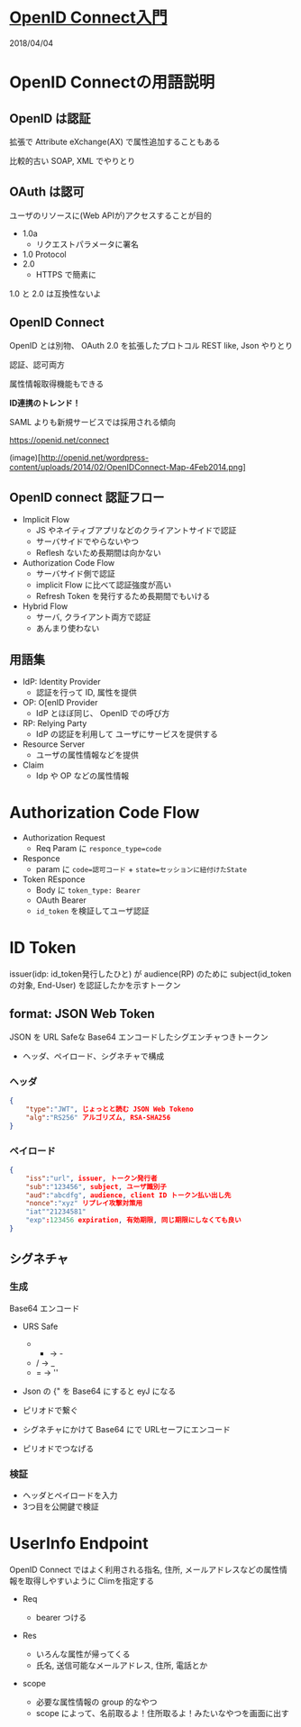 [OpenID Connect入門](https://supporterzcolab.com/event/345/)
=====

2018/04/04

# OpenID Connectの用語説明

## OpenID は認証

拡張で Attribute eXchange(AX) で属性追加することもある

比較的古い SOAP, XML でやりとり

## OAuth は認可
ユーザのリソースに(Web APIが)アクセスすることが目的

- 1.0a
	- リクエストパラメータに署名
- 1.0 Protocol
- 2.0
	- HTTPS で簡素に

1.0 と 2.0 は互換性ないよ

## OpenID Connect

OpenID とは別物、 OAuth 2.0 を拡張したプロトコル
REST like, Json やりとり


認証、認可両方


属性情報取得機能もできる


**ID連携のトレンド！**

SAML よりも新規サービスでは採用される傾向


https://openid.net/connect

(image)[http://openid.net/wordpress-content/uploads/2014/02/OpenIDConnect-Map-4Feb2014.png]


## OpenID connect 認証フロー

- Implicit Flow
	- JS やネイティブアプリなどのクライアントサイドで認証
	- サーバサイドでやらないやつ
	- Reflesh ないため長期間は向かない
- Authorization Code Flow
	- サーバサイド側で認証
	- implicit Flow に比べて認証強度が高い
	- Refresh Token を発行するため長期間でもいける
- Hybrid Flow
	- サーバ, クライアント両方で認証
	- あんまり使わない

## 用語集

- IdP: Identity Provider
	- 認証を行って ID, 属性を提供
- OP: O[enID Provider
	- IdP とほぼ同じ、 OpenID での呼び方
- RP: Relying Party
	- IdP の認証を利用して ユーザにサービスを提供する
- Resource Server
	- ユーザの属性情報などを提供
- Claim
	- Idp や OP などの属性情報


# Authorization Code Flow

- Authorization Request
	- Req Param に `responce_type=code`
- Responce
	- param に `code=認可コード` + `state=セッションに紐付けたState`
- Token REsponce
	- Body に `token_type: Bearer`
	- OAuth Bearer
	- `id_token` を検証してユーザ認証

# ID Token
issuer(idp: id_token発行したひと) が audience(RP) のために subject(id_tokenの対象, End-User) を認証したかを示すトークン

## format: JSON Web Token

JSON を URL Safeな Base64 エンコードしたシグエンチャつきトークン
- ヘッダ、ペイロード、シグネチャで構成

### ヘッダ

```json
{
	"type":"JWT", じょっとと読む JSON Web Tokeno
	"alg":"RS256" アルゴリズム, RSA-SHA256
}
```

### ペイロード

```json
{
	"iss":"url", issuer, トークン発行者
	"sub":"123456", subject, ユーザ識別子
	"aud":"abcdfg", audience, client ID トークン払い出し先
	"nonce":"xyz" リプレイ攻撃対策用
	"iat""21234581"
	"exp":123456 expiration, 有効期限, 同じ期限にしなくても良い
}
```

## シグネチャ

### 生成
Base64 エンコード

- URS Safe
	- + -> -
	- / -> _
	- = -> ''

- Json の {" を Base64 にすると eyJ になる
- ピリオドで繋ぐ
- シグネチャにかけて Base64 にで URLセーフにエンコード
- ピリオドでつなげる


### 検証
- ヘッダとペイロードを入力
- 3つ目を公開鍵で検証



# UserInfo Endpoint

OpenID Connect ではよく利用される指名, 住所, メールアドレスなどの属性情報を取得しやすいように Climを指定する

- Req
	- bearer つける
- Res
	- いろんな属性が帰ってくる
	- 氏名, 送信可能なメールアドレス, 住所, 電話とか

- scope
	- 必要な属性情報の group 的なやつ
	- scope によって、名前取るよ！住所取るよ！みたいなやつを画面に出す
